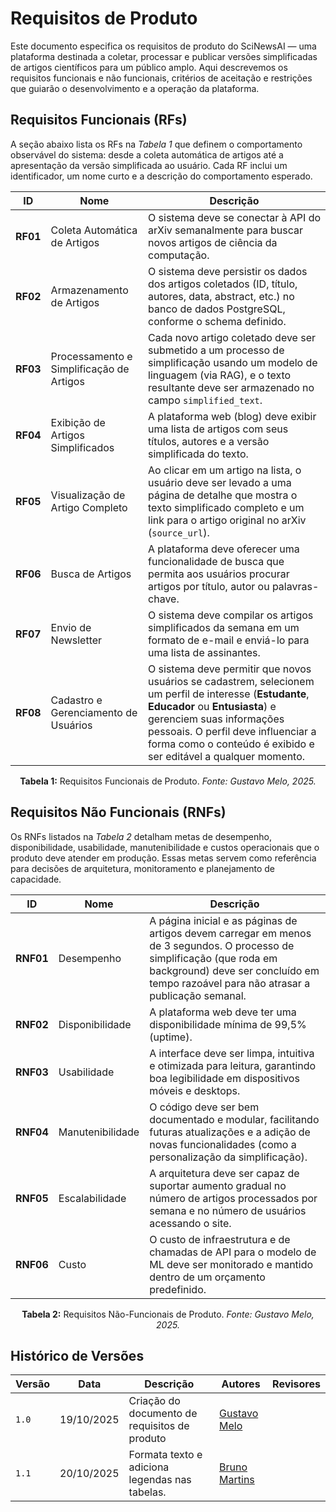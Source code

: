 # Requisitos de Produto

Este documento especifica os requisitos de produto do SciNewsAI — uma plataforma destinada a coletar, processar e publicar versões simplificadas de artigos científicos para um público amplo. Aqui descrevemos os requisitos funcionais e não funcionais, critérios de aceitação e restrições que guiarão o desenvolvimento e a operação da plataforma.

## Requisitos Funcionais (RFs)

A seção abaixo lista os RFs na *Tabela 1* que definem o comportamento observável do sistema: desde a coleta automática de artigos até a apresentação da versão simplificada ao usuário. Cada RF inclui um identificador, um nome curto e a descrição do comportamento esperado.

| ID  |  Nome | Descrição |
| --- | --- | --- |
| **RF01** | Coleta Automática de Artigos | O sistema deve se conectar à API do arXiv semanalmente para buscar novos artigos de ciência da computação. |
| **RF02** | Armazenamento de Artigos | O sistema deve persistir os dados dos artigos coletados (ID, título, autores, data, abstract, etc.) no banco de dados PostgreSQL, conforme o schema definido. |
| **RF03** | Processamento e Simplificação de Artigos | Cada novo artigo coletado deve ser submetido a um processo de simplificação usando um modelo de linguagem (via RAG), e o texto resultante deve ser armazenado no campo `simplified_text`. |
| **RF04** | Exibição de Artigos Simplificados | A plataforma web (blog) deve exibir uma lista de artigos com seus títulos, autores e a versão simplificada do texto. |
| **RF05** | Visualização de Artigo Completo | Ao clicar em um artigo na lista, o usuário deve ser levado a uma página de detalhe que mostra o texto simplificado completo e um link para o artigo original no arXiv (`source_url`). |
| **RF06** | Busca de Artigos | A plataforma deve oferecer uma funcionalidade de busca que permita aos usuários procurar artigos por título, autor ou palavras-chave. |
| **RF07** | Envio de Newsletter | O sistema deve compilar os artigos simplificados da semana em um formato de e-mail e enviá-lo para uma lista de assinantes. |
| **RF08** | Cadastro e Gerenciamento de Usuários | O sistema deve permitir que novos usuários se cadastrem, selecionem um perfil de interesse (**Estudante**, **Educador** ou **Entusiasta**) e gerenciem suas informações pessoais. O perfil deve influenciar a forma como o conteúdo é exibido e ser editável a qualquer momento. |

<div align="center">
  <p><strong>Tabela 1:</strong> Requisitos Funcionais de Produto. <em>Fonte: Gustavo Melo, 2025.</em></p>
</div>

## Requisitos Não Funcionais (RNFs)

Os RNFs listados na *Tabela 2* detalham metas de desempenho, disponibilidade, usabilidade, manutenibilidade e custos operacionais que o produto deve atender em produção. Essas metas servem como referência para decisões de arquitetura, monitoramento e planejamento de capacidade.

| ID  |  Nome | Descrição |
| --- | --- | --- |
| **RNF01** | Desempenho | A página inicial e as páginas de artigos devem carregar em menos de 3 segundos. O processo de simplificação (que roda em background) deve ser concluído em tempo razoável para não atrasar a publicação semanal. |
| **RNF02** | Disponibilidade | A plataforma web deve ter uma disponibilidade mínima de 99,5% (uptime). |
| **RNF03** | Usabilidade | A interface deve ser limpa, intuitiva e otimizada para leitura, garantindo boa legibilidade em dispositivos móveis e desktops. |
| **RNF04** | Manutenibilidade | O código deve ser bem documentado e modular, facilitando futuras atualizações e a adição de novas funcionalidades (como a personalização da simplificação). |
| **RNF05** | Escalabilidade | A arquitetura deve ser capaz de suportar aumento gradual no número de artigos processados por semana e no número de usuários acessando o site. |
| **RNF06** | Custo | O custo de infraestrutura e de chamadas de API para o modelo de ML deve ser monitorado e mantido dentro de um orçamento predefinido. |

<div align="center">
  <p><strong>Tabela 2:</strong> Requisitos Não-Funcionais de Produto. <em>Fonte: Gustavo Melo, 2025.</em></p>
</div>

## Histórico de Versões

| Versão | Data | Descrição | Autores | Revisores |
| --- | --- | --- | --- | --- |
| `1.0` | 19/10/2025 | Criação do documento de requisitos de produto | [Gustavo Melo](https://github.com/gusrberto) |  |
| `1.1` | 20/10/2025 | Formata texto e adiciona legendas nas tabelas. | [Bruno Martins](https://github.com/brunomartins03) |  |
